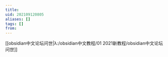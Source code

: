 ```yaml
---
title: 
uid: 202109120805
aliases: []
tags: []
from: 
---
```

[[obsidian中文论坛问世|λ:/obsidian中文教程/01 2021新教程/obsidian中文论坛问世]]